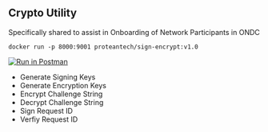 ## Crypto Utility 
Specifically shared to assist in Onboarding of Network Participants in ONDC

``docker run -p 8000:9001 proteantech/sign-encrypt:v1.0``

[![Run in Postman](https://run.pstmn.io/button.svg)](https://god.postman.co/run-collection/e32f6a1f364d4c74023d?action=collection%2Fimport)

* Generate Signing Keys
* Generate Encryption Keys
* Encrypt Challenge String
* Decrypt Challenge String
* Sign Request ID
* Verfiy Request ID

